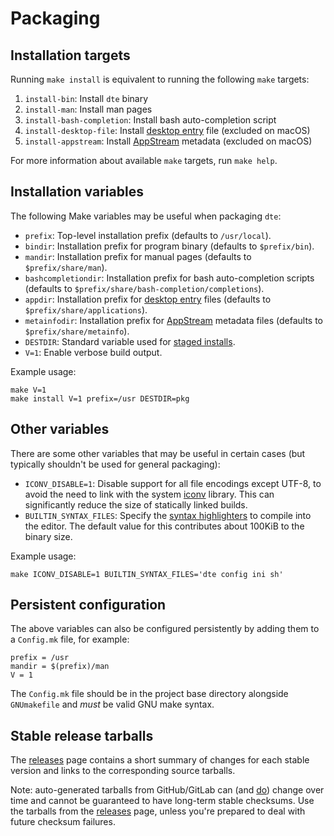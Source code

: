 Packaging
=========

Installation targets
--------------------

Running `make install` is equivalent to running the following `make`
targets:

1. `install-bin`: Install `dte` binary
2. `install-man`: Install man pages
3. `install-bash-completion`: Install bash auto-completion script
4. `install-desktop-file`: Install [desktop entry] file (excluded on macOS)
5. `install-appstream`: Install [AppStream] metadata (excluded on macOS)

For more information about available `make` targets, run `make help`.

Installation variables
----------------------

The following Make variables may be useful when packaging `dte`:

* `prefix`: Top-level installation prefix (defaults to `/usr/local`).
* `bindir`: Installation prefix for program binary (defaults to
  `$prefix/bin`).
* `mandir`: Installation prefix for manual pages (defaults to
  `$prefix/share/man`).
* `bashcompletiondir`: Installation prefix for bash auto-completion
  scripts (defaults to `$prefix/share/bash-completion/completions`).
* `appdir`: Installation prefix for [desktop entry] files (defaults
  to `$prefix/share/applications`).
* `metainfodir`: Installation prefix for [AppStream] metadata files
  (defaults to `$prefix/share/metainfo`).
* `DESTDIR`: Standard variable used for [staged installs].
* `V=1`: Enable verbose build output.

Example usage:

    make V=1
    make install V=1 prefix=/usr DESTDIR=pkg

Other variables
---------------

There are some other variables that may be useful in certain cases
(but typically shouldn't be used for general packaging):

* `ICONV_DISABLE=1`: Disable support for all file encodings except
  UTF-8, to avoid the need to link with the system [iconv] library.
  This can significantly reduce the size of statically linked builds.
* `BUILTIN_SYNTAX_FILES`: Specify the [syntax highlighters] to compile
  into the editor. The default value for this contributes about 100KiB
  to the binary size.

Example usage:

    make ICONV_DISABLE=1 BUILTIN_SYNTAX_FILES='dte config ini sh'

Persistent configuration
------------------------

The above variables can also be configured persistently by adding them
to a `Config.mk` file, for example:

    prefix = /usr
    mandir = $(prefix)/man
    V = 1

The `Config.mk` file should be in the project base directory alongside
`GNUmakefile` and *must* be valid GNU make syntax.

Stable release tarballs
-----------------------

The [releases] page contains a short summary of changes for each
stable version and links to the corresponding source tarballs.

Note: auto-generated tarballs from GitHub/GitLab can (and
[do][libgit issue #4343]) change over time and cannot be guaranteed to
have long-term stable checksums. Use the tarballs from the [releases]
page, unless you're prepared to deal with future checksum failures.


[desktop entry]: https://specifications.freedesktop.org/desktop-entry-spec/desktop-entry-spec-latest.html
[AppStream]: https://www.freedesktop.org/software/appstream/docs/
[staged installs]: https://www.gnu.org/prep/standards/html_node/DESTDIR.html
[iconv]: https://pubs.opengroup.org/onlinepubs/9699919799/basedefs/iconv.h.html
[syntax highlighters]: https://gitlab.com/craigbarnes/dte/tree/master/config/syntax
[releases]: https://craigbarnes.gitlab.io/dte/releases.html
[libgit issue #4343]: https://github.com/libgit2/libgit2/issues/4343
